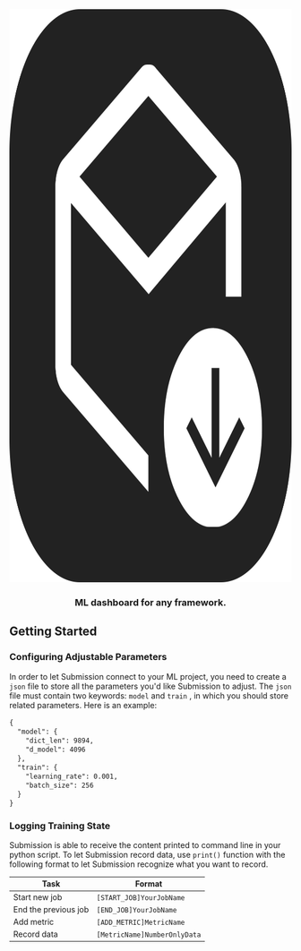 <div align="center">
  <img src="icon.png" alt="Logo" width="1024" height="1024">
</div>

<h3 align="center">ML dashboard for any framework.</h3>

## Getting Started

### Configuring Adjustable Parameters

In order to let Submission connect to your ML project, you need to create a `json` file to store all the parameters you'd like Submission to adjust. The `json` file must contain two keywords: `model` and `train` , in which you should store related parameters. Here is an example:

```json5
{
  "model": {
    "dict_len": 9894,
    "d_model": 4096
  },
  "train": {
    "learning_rate": 0.001,
    "batch_size": 256
  }
}
```

### Logging Training State

Submission is able to receive the content printed to command line in your python script. To let Submission record data, use `print()` function with the following format to let Submission recognize what you want to record.

| Task                 | Format                       |
| -------------------- | ---------------------------- |
| Start new job        | `[START_JOB]YourJobName`     |
| End the previous job | `[END_JOB]YourJobName`       |
| Add metric           | `[ADD_METRIC]MetricName`     |
| Record data          | `[MetricName]NumberOnlyData` |
